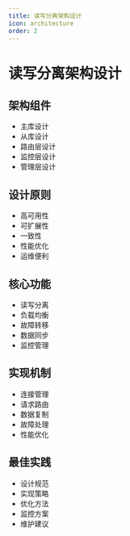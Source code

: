 ```yaml
---
title: 读写分离架构设计
icon: architecture
order: 2
---
```


# 读写分离架构设计

## 架构组件
- 主库设计
- 从库设计
- 路由层设计
- 监控层设计
- 管理层设计

## 设计原则
- 高可用性
- 可扩展性
- 一致性
- 性能优化
- 运维便利

## 核心功能
- 读写分离
- 负载均衡
- 故障转移
- 数据同步
- 监控管理

## 实现机制
- 连接管理
- 请求路由
- 数据复制
- 故障处理
- 性能优化

## 最佳实践
- 设计规范
- 实现策略
- 优化方法
- 监控方案
- 维护建议
